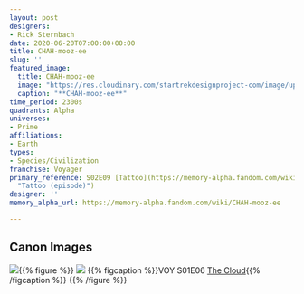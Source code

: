 ```yaml
---
layout: post
designers:
- Rick Sternbach
date: 2020-06-20T07:00:00+00:00
title: CHAH-mooz-ee
slug: ''
featured_image:
  title: CHAH-mooz-ee
  image: "https://res.cloudinary.com/startrekdesignproject-com/image/upload/v1592613071/Chah-mooz-ee.png"
  caption: "**CHAH-mooz-ee**"
time_period: 2300s
quadrants: Alpha
universes:
- Prime
affiliations:
- Earth
types:
- Species/Civilization
franchise: Voyager
primary_reference: S02E09 [Tattoo](https://memory-alpha.fandom.com/wiki/Tattoo_(episode)
  "Tattoo (episode)")
designer: ''
memory_alpha_url: https://memory-alpha.fandom.com/wiki/CHAH-mooz-ee

---
```

## Canon Images

![](https://res.cloudinary.com/startrekdesignproject-com/image/upload/v1592613070/CHAH-mooz-ee_Tattoo-1.jpg){{% figure %}}
![](https://res.cloudinary.com/startrekdesignproject-com/image/upload/v1592689432/CHAH-mooz-ee_TheCloud-1.jpg) {{% figcaption %}}VOY S01E06 [The Cloud](https://memory-alpha.fandom.com/wiki/The_Cloud_(episode) "The Cloud (episode)"){{% /figcaption %}} {{% /figure %}}